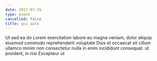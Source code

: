 ```yaml
---
date: 2017-07-25
type: event
cancelled: false
title: qui aute
---
```

Ut sed ea do Lorem exercitation labore eu magna veniam, dolor aliquip eiusmod commodo reprehenderit voluptate Duis et occaecat sit cillum ullamco minim non consectetur nulla in enim incididunt consequat. ut proident, in nisi Excepteur ut
